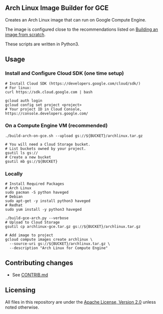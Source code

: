 ## Arch Linux Image Builder for GCE

Creates an Arch Linux image that can run on Google Compute Engine.

The image is configured close to the recommendations listed on [Building an image from scratch](https://developers.google.com/compute/docs/images#buildingimage).

These scripts are written in Python3.

## Usage

### Install and Configure Cloud SDK (one time setup)
```
# Install Cloud SDK (https://developers.google.com/cloud/sdk/)
# For linux:
curl https://sdk.cloud.google.com | bash

gcloud auth login
gcloud config set project <project>
# Your project ID in Cloud Console, https://console.developers.google.com/
```

### On a Compute Engine VM (recommended)
```
./build-arch-on-gce.sh --upload gs://${BUCKET}/archlinux.tar.gz

# You will need a Cloud Storage bucket.
# List buckets owned by your project.
gsutil ls gs://
# Create a new bucket
gsutil mb gs://${BUCKET}
```

### Locally
```
# Install Required Packages
# Arch Linux
sudo pacman -S python haveged
# Debian
sudo apt-get -y install python3 haveged
# Redhat
sudo yum install -y python3 haveged

./build-gce-arch.py --verbose
# Upload to Cloud Storage
gsutil cp archlinux-gce.tar.gz gs://${BUCKET}/archlinux.tar.gz

# Add image to project
gcloud compute images create archlinux \
  --source-uri gs://${BUCKET}/archlinux.tar.gz \
  --description "Arch Linux for Compute Engine"
```


## Contributing changes

* See [CONTRIB.md](CONTRIB.md)


## Licensing
All files in this repository are under the [Apache License, Version 2.0](LICENSE) unless noted otherwise.
